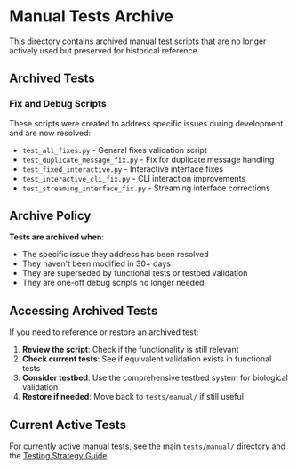 # Manual Tests Archive

This directory contains archived manual test scripts that are no longer actively used but preserved for historical reference.

## Archived Tests

### **Fix and Debug Scripts**
These scripts were created to address specific issues during development and are now resolved:

- `test_all_fixes.py` - General fixes validation script
- `test_duplicate_message_fix.py` - Fix for duplicate message handling
- `test_fixed_interactive.py` - Interactive interface fixes
- `test_interactive_cli_fix.py` - CLI interaction improvements
- `test_streaming_interface_fix.py` - Streaming interface corrections

## Archive Policy

**Tests are archived when**:
- The specific issue they address has been resolved
- They haven't been modified in 30+ days
- They are superseded by functional tests or testbed validation
- They are one-off debug scripts no longer needed

## Accessing Archived Tests

If you need to reference or restore an archived test:

1. **Review the script**: Check if the functionality is still relevant
2. **Check current tests**: See if equivalent validation exists in functional tests
3. **Consider testbed**: Use the comprehensive testbed system for biological validation
4. **Restore if needed**: Move back to `tests/manual/` if still useful

## Current Active Tests

For currently active manual tests, see the main `tests/manual/` directory and the [Testing Strategy Guide](../../README.md).
